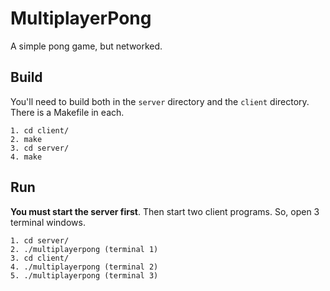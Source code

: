 # MultiplayerPong
A simple pong game, but networked.

## Build

You'll need to build both in the `server` directory and the `client` directory.
There is a Makefile in each.

```
1. cd client/
2. make
3. cd server/
4. make
```

## Run

**You must start the server first**.  Then start two client programs. So, open 3 terminal windows.

```
1. cd server/
2. ./multiplayerpong (terminal 1)
3. cd client/
4. ./multiplayerpong (terminal 2)
5. ./multiplayerpong (terminal 3)
```
